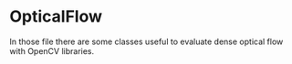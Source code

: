 OpticalFlow
===========

In those file there are some classes useful to evaluate dense optical flow with OpenCV libraries.
